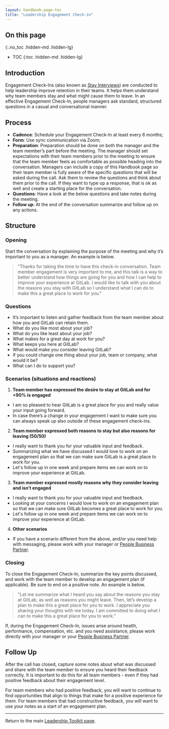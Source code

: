 ```yaml
---
layout: handbook-page-toc
title: "Leadership Engagement Check-in"
---
```


## On this page
{:.no_toc .hidden-md .hidden-lg}

- TOC
{:toc .hidden-md .hidden-lg}

## Introduction

Engagement Check-Ins (also known as [Stay Interviews](https://www.forbes.com/sites/billconerly/2018/07/21/retain-more-employees-with-stay-interviews/#659422a2f18c)) are conducted to help leadership improve retention in their teams. It helps them understand why team members stay and what might cause them to leave. In an effective Engagement Check-In, people managers ask standard, structured questions in a casual and conversational manner. 

## Process

*  **Cadence**: Schedule your Engagement Check-In at least every 6 months; 
* **Form**: Use sync communication via Zoom; 
* **Preparation**: Preparation should be done on both the manager and the team member’s part before the meeting. The manager should set expectations with their team members prior to the meeting to ensure that the team member feels as comfortable as possible heading into the conversation. Managers can include a copy of this Handbook page so their team member is fully aware of the specific questions that will be asked during the call. Ask them to review the questions and think about them prior to the call. If they want to type up a response, that is ok as well and create a starting place for the conversation. 
* **Questions**: Have a look at the below questions and take notes during the meeting. 
* **Follow up**: At the end of the conversation summarize and follow up on any actions. 


## Structure

### Opening
Start the conversation by explaining the purpose of the meeting and why it’s important to you as a manager. An example is below.

> "Thanks for taking the time to have this check-in conversation. Team member engagement is very important to me, and this talk is a way to better understand how things are going for you and how I can help to improve your experience at GitLab. I would like to talk with you about the reasons you stay with GitLab so I understand what I can do to make this a great place to work for you."

### Questions
* It’s important to listen and gather feedback from the team member about how you and GitLab can retain them. 
* What do you like most about your job?
* What do you like least about your job?
* What makes for a great day at work for you?
* What keeps you here at GitLab?
* What would make you consider leaving GitLab?
* If you could change one thing about your job, team or company, what would it be?
* What can I do to support you?

### Scenarios (situations and reactions)

1. **Team member has expressed the desire to stay at GitLab and for +90% is engaged**
- I am so pleased to hear GitLab is a great place for you and really value your input going forward. 
- In case there’s a change in your engagement I want to make sure you can always speak up also outside of these engagement check-ins. 


2. **Team member expressed both reasons to stay but also reasons for leaving (50/50)**  
- I really want to thank you for your valuable input and feedback. 
- Summarizing what we have discussed I would love to work on an engagement plan so that we can make sure GitLab is a great place to work for you. 
- Let's follow up in one week and prepare items we can work on to improve your experience at GitLab.

3. **Team member expressed mostly reasons why they consider leaving and isn’t engaged**
- I really want to thank you for your valuable input and feedback. 
- Looking at your concerns I would love to work on an engagement plan so that we can make sure GitLab becomes a great place to work for you. 
- Let's follow up in one week and prepare items we can work on to improve your experience at GitLab.

4. **Other scenarios**
- If you have a scenario different from the above, and/or you need help with messaging, please work with your manager or [People Business Partner](/handbook/people-group/#how-to-reach-the-right-member-of-the-people-group).

### Closing
To close the Engagement Check-In, summarize the key points discussed, and work with the team member to develop an engagement plan (if applicable). Be sure to end on a positive note. An example is below.

> "Let me summarize what I heard you say about the reasons you stay at GitLab, as well as reasons you might leave. Then, let’s develop a plan to make this a great place for you to work.
I appreciate you sharing your thoughts with me today. I am committed to doing what I can to make this a great place for you to work."

If, during the Engagement Check-In, issues arise around health, performance, compensation, etc. and you need assistance, please work directly with your manager or your [People Business Partner](/handbook/people-group/#how-to-reach-the-right-member-of-the-people-group).

## Follow Up
After the call has closed, capture some notes about what was discussed and share with the team member to ensure you heard their feedback correctly. It is important to do this for all team members - even if they had positive feedback about their engagement level. 

For team members who had positive feedback, you will want to continue to find opportunities that align to things that make for a positive experience for them. For team members that had constructive feedback, you will want to use your notes as a start of an engagement plan. 

----

Return to the main [Leadership Toolkit page](/handbook/people-group/leadership-toolkit/).

